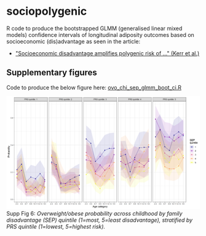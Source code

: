 # sociopolygenic

R code to produce the bootstrapped GLMM (generalised linear mixed models) confidence intervals of longitudinal adiposity outcomes based on socioeconomic (dis)advantage as seen in the article:

* ["Socioeconomic disadvantage amplifies polygenic risk of ..." (Kerr et al.)](https://linktocome.com)


## Supplementary figures

Code to produce the below figure here: [ovo_chi_sep_glmm_boot_ci.R](https://github.com/tystan/sociopolygenic/blob/main/ovob_children_glmm_boot_ci.R)

![](https://github.com/tystan/sociopolygenic/blob/main/fig/supp_fig_6.png)
Supp Fig 6: *Overweight/obese probability across childhood by family 
disadvantage (SEP) quintile (1=most, 5=least disadvantage), stratified 
by PRS quintile (1=lowest, 5=highest risk).*




